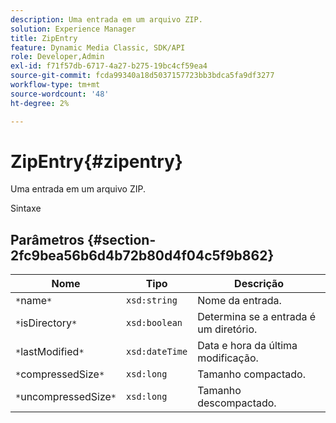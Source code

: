```yaml
---
description: Uma entrada em um arquivo ZIP.
solution: Experience Manager
title: ZipEntry
feature: Dynamic Media Classic, SDK/API
role: Developer,Admin
exl-id: f71f57db-6717-4a27-b275-19bc4cf59ea4
source-git-commit: fcda99340a18d5037157723bb3bdca5fa9df3277
workflow-type: tm+mt
source-wordcount: '48'
ht-degree: 2%

---
```


# ZipEntry{#zipentry}

Uma entrada em um arquivo ZIP.

Sintaxe

## Parâmetros {#section-2fc9bea56b6d4b72b80d4f04c5f9b862}

| Nome | Tipo | Descrição |
|---|---|---|
| `*`name`*` | `xsd:string` | Nome da entrada. |
| `*`isDirectory`*` | `xsd:boolean` | Determina se a entrada é um diretório. |
| `*`lastModified`*` | `xsd:dateTime` | Data e hora da última modificação. |
| `*`compressedSize`*` | `xsd:long` | Tamanho compactado. |
| `*`uncompressedSize`*` | `xsd:long` | Tamanho descompactado. |
